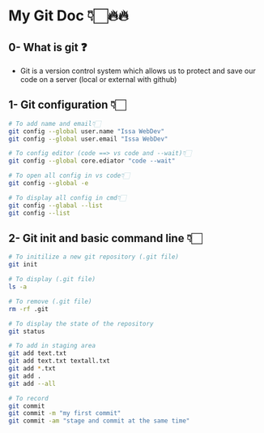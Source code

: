 # My Git Doc 👇🏻🔥🔥

## 0- What is git ❓
* Git is a version control system which allows us to protect and save our code on a server (local or external with github)

## 1- Git configuration 👇🏻
```bash 
# To add name and email👇🏻
git config --global user.name "Issa WebDev"
git config --global user.email "Issa WebDev"

# To config editor (code ==> vs code and --wait)👇🏻
git config --global core.ediator "code --wait"

# To open all config in vs code👇🏻
git config --global -e

# To display all config in cmd👇🏻
git config --glabal --list
git config --list
```

## 2- Git init and basic command line 👇🏻
```bash
# To initilize a new git repository (.git file)
git init

# To display (.git file)
ls -a

# To remove (.git file)
rm -rf .git

# To display the state of the repository
git status

# To add in staging area
git add text.txt
git add text.txt textall.txt
git add *.txt
git add .
git add --all

# To record
git commit
git commit -m "my first commit"
git commit -am "stage and commit at the same time"
``` 




